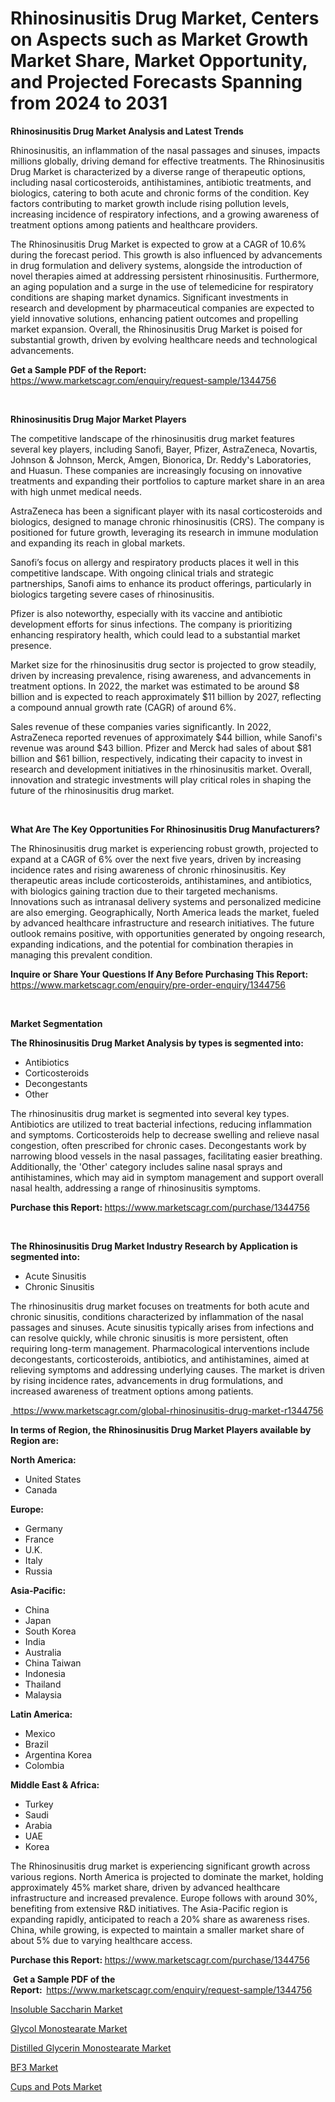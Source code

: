 <p><h1>Rhinosinusitis Drug Market, Centers on Aspects such as Market Growth Market Share, Market Opportunity, and Projected Forecasts Spanning from 2024 to 2031</h1></p><p><strong>Rhinosinusitis Drug Market Analysis and Latest Trends</strong></p>
<p><p>Rhinosinusitis, an inflammation of the nasal passages and sinuses, impacts millions globally, driving demand for effective treatments. The Rhinosinusitis Drug Market is characterized by a diverse range of therapeutic options, including nasal corticosteroids, antihistamines, antibiotic treatments, and biologics, catering to both acute and chronic forms of the condition. Key factors contributing to market growth include rising pollution levels, increasing incidence of respiratory infections, and a growing awareness of treatment options among patients and healthcare providers.</p><p>The Rhinosinusitis Drug Market is expected to grow at a CAGR of 10.6% during the forecast period. This growth is also influenced by advancements in drug formulation and delivery systems, alongside the introduction of novel therapies aimed at addressing persistent rhinosinusitis. Furthermore, an aging population and a surge in the use of telemedicine for respiratory conditions are shaping market dynamics. Significant investments in research and development by pharmaceutical companies are expected to yield innovative solutions, enhancing patient outcomes and propelling market expansion. Overall, the Rhinosinusitis Drug Market is poised for substantial growth, driven by evolving healthcare needs and technological advancements.</p></p>
<p><strong>Get a Sample PDF of the Report:&nbsp;</strong> <a href="https://www.marketscagr.com/enquiry/request-sample/1344756?utm_campaign=1848&utm_medium=2&utm_source=Github&utm_content=ia&utm_term=11122024&utm_id=rhinosinusitis-drug">https://www.marketscagr.com/enquiry/request-sample/1344756</a></p>
<p>&nbsp;</p>
<p><strong>Rhinosinusitis Drug Major Market Players</strong></p>
<p><p>The competitive landscape of the rhinosinusitis drug market features several key players, including Sanofi, Bayer, Pfizer, AstraZeneca, Novartis, Johnson & Johnson, Merck, Amgen, Bionorica, Dr. Reddy's Laboratories, and Huasun. These companies are increasingly focusing on innovative treatments and expanding their portfolios to capture market share in an area with high unmet medical needs.</p><p>AstraZeneca has been a significant player with its nasal corticosteroids and biologics, designed to manage chronic rhinosinusitis (CRS). The company is positioned for future growth, leveraging its research in immune modulation and expanding its reach in global markets. </p><p>Sanofi’s focus on allergy and respiratory products places it well in this competitive landscape. With ongoing clinical trials and strategic partnerships, Sanofi aims to enhance its product offerings, particularly in biologics targeting severe cases of rhinosinusitis.</p><p>Pfizer is also noteworthy, especially with its vaccine and antibiotic development efforts for sinus infections. The company is prioritizing enhancing respiratory health, which could lead to a substantial market presence.</p><p>Market size for the rhinosinusitis drug sector is projected to grow steadily, driven by increasing prevalence, rising awareness, and advancements in treatment options. In 2022, the market was estimated to be around $8 billion and is expected to reach approximately $11 billion by 2027, reflecting a compound annual growth rate (CAGR) of around 6%.</p><p>Sales revenue of these companies varies significantly. In 2022, AstraZeneca reported revenues of approximately $44 billion, while Sanofi's revenue was around $43 billion. Pfizer and Merck had sales of about $81 billion and $61 billion, respectively, indicating their capacity to invest in research and development initiatives in the rhinosinusitis market. Overall, innovation and strategic investments will play critical roles in shaping the future of the rhinosinusitis drug market.</p></p>
<p>&nbsp;</p>
<p><strong>What Are The Key Opportunities For Rhinosinusitis Drug Manufacturers?</strong></p>
<p><p>The Rhinosinusitis drug market is experiencing robust growth, projected to expand at a CAGR of 6% over the next five years, driven by increasing incidence rates and rising awareness of chronic rhinosinusitis. Key therapeutic areas include corticosteroids, antihistamines, and antibiotics, with biologics gaining traction due to their targeted mechanisms. Innovations such as intranasal delivery systems and personalized medicine are also emerging. Geographically, North America leads the market, fueled by advanced healthcare infrastructure and research initiatives. The future outlook remains positive, with opportunities generated by ongoing research, expanding indications, and the potential for combination therapies in managing this prevalent condition.</p></p>
<p><strong>Inquire or Share Your Questions If Any Before Purchasing This Report:</strong> <a href="https://www.marketscagr.com/enquiry/pre-order-enquiry/1344756?utm_campaign=1848&utm_medium=2&utm_source=Github&utm_content=ia&utm_term=11122024&utm_id=rhinosinusitis-drug">https://www.marketscagr.com/enquiry/pre-order-enquiry/1344756</a></p>
<p>&nbsp;</p>
<p><strong>Market Segmentation</strong></p>
<p><strong>The Rhinosinusitis Drug Market Analysis by types is segmented into:</strong></p>
<p><ul><li>Antibiotics</li><li>Corticosteroids</li><li>Decongestants</li><li>Other</li></ul></p>
<p><p>The rhinosinusitis drug market is segmented into several key types. Antibiotics are utilized to treat bacterial infections, reducing inflammation and symptoms. Corticosteroids help to decrease swelling and relieve nasal congestion, often prescribed for chronic cases. Decongestants work by narrowing blood vessels in the nasal passages, facilitating easier breathing. Additionally, the 'Other' category includes saline nasal sprays and antihistamines, which may aid in symptom management and support overall nasal health, addressing a range of rhinosinusitis symptoms.</p></p>
<p><strong>Purchase this Report:&nbsp;</strong><a href="https://www.marketscagr.com/purchase/1344756?utm_campaign=1848&utm_medium=2&utm_source=Github&utm_content=ia&utm_term=11122024&utm_id=rhinosinusitis-drug">https://www.marketscagr.com/purchase/1344756</a></p>
<p>&nbsp;</p>
<p><strong>The Rhinosinusitis Drug Market Industry Research by Application is segmented into:</strong></p>
<p><ul><li>Acute Sinusitis</li><li>Chronic Sinusitis</li></ul></p>
<p><p>The rhinosinusitis drug market focuses on treatments for both acute and chronic sinusitis, conditions characterized by inflammation of the nasal passages and sinuses. Acute sinusitis typically arises from infections and can resolve quickly, while chronic sinusitis is more persistent, often requiring long-term management. Pharmacological interventions include decongestants, corticosteroids, antibiotics, and antihistamines, aimed at relieving symptoms and addressing underlying causes. The market is driven by rising incidence rates, advancements in drug formulations, and increased awareness of treatment options among patients.</p></p>
<p><a href="https://www.marketscagr.com/global-rhinosinusitis-drug-market-r1344756?utm_campaign=1848&utm_medium=2&utm_source=Github&utm_content=ia&utm_term=11122024&utm_id=rhinosinusitis-drug">&nbsp;https://www.marketscagr.com/global-rhinosinusitis-drug-market-r1344756</a></p>
<p><strong>In terms of Region, the Rhinosinusitis Drug Market Players available by Region are:</strong></p>
<p>
    <p> <strong> North America: </strong>
        <ul>
            <li>United States</li>
            <li>Canada</li>
        </ul>
        </p> 
    <p> <strong> Europe: </strong>
        <ul>
            <li>Germany</li>
            <li>France</li>
            <li>U.K.</li>
            <li>Italy</li>
            <li>Russia</li>
        </ul>
        </p> 
    <p> <strong> Asia-Pacific: </strong>
        <ul>
            <li>China</li>
            <li>Japan</li>
            <li>South Korea</li>
            <li>India</li>
            <li>Australia</li>
            <li>China Taiwan</li>
            <li>Indonesia</li>
            <li>Thailand</li>
            <li>Malaysia</li>
        </ul>
        </p> 
    <p> <strong> Latin America: </strong>
        <ul>
            <li>Mexico</li>
            <li>Brazil</li>
            <li>Argentina Korea</li>
            <li>Colombia</li>
        </ul>
        </p> 
    <p> <strong> Middle East & Africa: </strong>
        <ul>
            <li>Turkey</li>
            <li>Saudi</li>
            <li>Arabia</li>
            <li>UAE</li>
            <li>Korea</li>
        </ul>
    </p>
    </p>
<p><p>The Rhinosinusitis drug market is experiencing significant growth across various regions. North America is projected to dominate the market, holding approximately 45% market share, driven by advanced healthcare infrastructure and increased prevalence. Europe follows with around 30%, benefiting from extensive R&D initiatives. The Asia-Pacific region is expanding rapidly, anticipated to reach a 20% share as awareness rises. China, while growing, is expected to maintain a smaller market share of about 5% due to varying healthcare access.</p></p>
<p><strong>Purchase this Report: </strong><a href="https://www.marketscagr.com/purchase/1344756?utm_campaign=1848&utm_medium=2&utm_source=Github&utm_content=ia&utm_term=11122024&utm_id=rhinosinusitis-drug">https://www.marketscagr.com/purchase/1344756</a></p>
<p>&nbsp;<strong>Get a Sample PDF of the Report:&nbsp;&nbsp;</strong><a href="https://www.marketscagr.com/enquiry/request-sample/1344756?utm_campaign=1848&utm_medium=2&utm_source=Github&utm_content=ia&utm_term=11122024&utm_id=rhinosinusitis-drug">https://www.marketscagr.com/enquiry/request-sample/1344756</a></p>
<p><strong></strong></p>
<p><p><a href="https://www.linkedin.com/pulse/growth-opportunities-challenges-insoluble-saccharin-market-9hc8e?utm_campaign=1848&utm_medium=2&utm_source=Github&utm_content=ia&utm_term=11122024&utm_id=rhinosinusitis-drug">Insoluble Saccharin Market</a></p><p><a href="https://www.linkedin.com/pulse/glycol-monostearate-market-trends-forecast-growth-potential-qu9he?utm_campaign=1848&utm_medium=2&utm_source=Github&utm_content=ia&utm_term=11122024&utm_id=rhinosinusitis-drug">Glycol Monostearate Market</a></p><p><a href="https://www.linkedin.com/pulse/resilient-growth-expected-global-distilled-glycerin-monostearate-ye3we?utm_campaign=1848&utm_medium=2&utm_source=Github&utm_content=ia&utm_term=11122024&utm_id=rhinosinusitis-drug">Distilled Glycerin Monostearate Market</a></p><p><a href="https://www.linkedin.com/pulse/detailed-analysis-bf3-market-growth-from-2024-2031-cagr-hqzde?utm_campaign=1848&utm_medium=2&utm_source=Github&utm_content=ia&utm_term=11122024&utm_id=rhinosinusitis-drug">BF3 Market</a></p><p><a href="https://www.linkedin.com/pulse/c-hannibex-sqmmf?utm_campaign=1848&utm_medium=2&utm_source=Github&utm_content=ia&utm_term=11122024&utm_id=rhinosinusitis-drug">Cups and Pots Market</a></p></p>